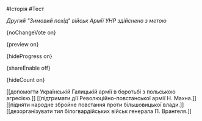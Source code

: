 #Історія #Тест

*Другий "Зимовий похід" військ Армії УНР здійснено з метою*

{noChangeVote on}

{preview on}

{hideProgress on}

{shareEnable off}

{hideCount on}

[[допомогти Українській Галицькій армії в боротьбі з польською агресією.]]
[[підтримати дії Революційно-повстанської армії Н. Махна.]]
[[підняти народне збройне повстання проти більшовицької влади.]]
[[дезорганізувати тил білогвардійських військ генерала П. Врангеля.]]
